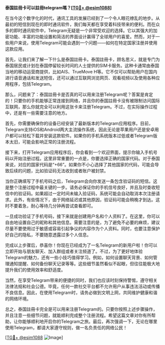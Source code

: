 **泰国註冊卡可以註冊telegram嗎？[[TG💪+ @esim1088](https://t.me/s/esim1088)]**

在当今这个数字化的时代，通讯工具的发展已经到了一个令人眼花缭乱的地步。从最初的短信到现在的即时通讯软件，我们每天都在享受着科技带来的便利。而在众多的即时通讯软件中，Telegram无疑是一个非常受欢迎的选择。它以其强大的加密功能、丰富的功能设置和简洁的界面设计赢得了全球用户的喜爱。然而，对于一些用户来说，使用Telegram可能会遇到一个问题——如何在特定国家注册并使用这款应用。

首先，让我们来了解一下什么是泰国註冊卡。泰国註冊卡，顾名思义，就是专门为泰国居民或计划在泰国停留较长时间的人士提供的SIM卡服务。这种卡通常由泰国当地的移动运营商提供，比如AIS、TrueMove H等。它不仅可以帮助用户在国内进行语音通话和发送短信，还可以通过互联网浏览网页、观看视频以及使用各种应用程序，包括Telegram。

那么，问题来了：泰国註冊卡是否真的可以用来注册Telegram呢？答案是肯定的！只要你的手机能够正常连接到网络，并且你的泰国註冊卡没有被限制访问国际互联网，那么你就完全可以利用这张卡来注册Telegram。不过，在实际操作过程中，还是有一些需要注意的地方。

首先，你需要确保你的设备已经安装了最新版本的Telegram应用程序。目前，Telegram支持iOS和Android两大主流操作系统，因此无论是苹果用户还是安卓用户都可以轻松下载并安装这款软件。如果你的手机系统版本过低或者Telegram版本太旧，可能会影响正常的注册流程。

接下来，打开Telegram应用程序后，你会看到一个欢迎界面，提示你输入手机号码以开始注册过程。这里非常重要的一点是，你要选择正确的国家代码。对于泰国来说，对应的国家代码是“+66”。如果你不小心选择了其他国家的代码，可能会导致后续的问题，比如验证码无法收到或者账户被封禁。

当你正确填写了手机号码之后，Telegram会向你发送一条包含验证码的短信。这是整个注册过程中最关键的一步。请务必保证你的手机信号良好，并且及时查收短信中的验证码。如果超过一定时间未输入验证码，系统可能会自动取消本次注册请求。此外，有些情况下，由于网络延迟或其他原因，验证码可能会稍晚才到达。这时不要着急，耐心等待几分钟再尝试查看即可。

一旦成功验证了手机号码，接下来就是创建用户名和个人资料了。在这里，你可以自由地设置自己的昵称和其他信息。需要注意的是，为了避免不必要的麻烦，建议尽量不要使用过于敏感或容易引起争议的内容作为个人资料。同时，也要注意保护好自己的隐私，不要随意透露过多个人信息。

完成以上步骤后，恭喜你！你现在已经成为了一名Telegram的新用户啦！你可以立即开始与朋友聊天、加入群组或者关注频道了。不过，为了更好地体验Telegram的魅力，还有一些小技巧值得学习。例如，如何设置聊天背景、如何管理通知提醒、如何备份聊天记录等等。这些细节虽然看似不起眼，但往往能极大地提升我们的使用效率和舒适度。

当然，在享受Telegram带来的便捷的同时，我们也应该时刻保持警惕，遵守相关法律法规和社会公德。毕竟，任何一款社交平台都不允许用户从事违法活动或传播不良信息。因此，在使用Telegram时，请务必做到文明上网，共同维护健康和谐的网络环境。

总之，泰国註冊卡完全是可以用来注册Telegram的。只要你按照上述步骤操作，并且注意一些细节问题，就能顺利完成整个注册流程。希望这篇文章对你有所帮助，让你能够顺利地开启你的Telegram之旅。最后，再次强调一下，无论在哪里使用Telegram，都请大家遵守规则，做一名负责任的网络公民！

[[TG💪+ @esim1088](https://t.me/s/esim1088) ![Image](https://i.postimg.cc/4NQfJmqS/Snipaste-2025-05-13-00-14-12.png)]